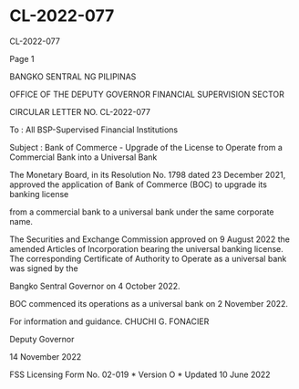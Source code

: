 # CL-2022-077

CL-2022-077

Page 1

BANGKO SENTRAL NG PILIPINAS

OFFICE OF THE DEPUTY GOVERNOR FINANCIAL SUPERVISION SECTOR

CIRCULAR LETTER NO. CL-2022-077

To : All BSP-Supervised Financial Institutions

Subject : Bank of Commerce - Upgrade of the License to Operate from a Commercial Bank into a Universal Bank

The Monetary Board, in its Resolution No. 1798 dated 23 December 2021, approved the application of Bank of Commerce (BOC) to upgrade its banking license

from a commercial bank to a universal bank under the same corporate name.

The Securities and Exchange Commission approved on 9 August 2022 the amended Articles of Incorporation bearing the universal banking license. The corresponding Certificate of Authority to Operate as a universal bank was signed by the

Bangko Sentral Governor on 4 October 2022.

BOC commenced its operations as a universal bank on 2 November 2022.

For information and guidance.  CHUCHI G. FONACIER

Deputy Governor

14 November 2022

FSS Licensing Form No. 02-019 * Version O * Updated 10 June 2022